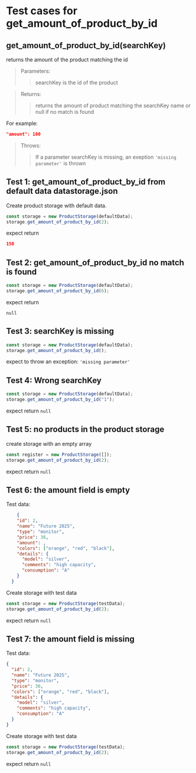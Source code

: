 # Test cases for get_amount_of_product_by_id

## **get_amount_of_product_by_id(searchKey)**

returns the amount of the product matching the id

> Parameters:
>
> > searchKey is the id of the product

> Returns:
>
> > returns the amount of product matching the searchKey name or null if no match is found

For example:

```json
"amount": 100
```

> Throws:
>
> > If a parameter searchKey is missing, an exeption `'missing parameter'` is thrown

## Test 1: get_amount_of_product_by_id from default data datastorage.json

Create product storage with default data.

```js
const storage = new ProductStorage(defaultData);
storage.get_amount_of_product_by_id(2);
```

expect return

```json
150
```

## Test 2: get_amount_of_product_by_id no match is found

```js
const storage = new ProductStorage(defaultData);
storage.get_amount_of_product_by_id(6);
```

expect return

`null`

## Test 3: searchKey is missing

```js
const storage = new ProductStorage(defaultData);
storage.get_amount_of_product_by_id();
```

expect to throw an exception: `'missing parameter'`

## Test 4: Wrong searchKey

```js
const storage = new ProductStorage(defaultData);
storage.get_amount_of_product_by_id("1");
```

expect return `null`

## Test 5: no products in the product storage

create storage with an empty array

```js
const register = new ProductStorage([]);
storage.get_amount_of_product_by_id(2);
```

expect return `null`

## Test 6: the amount field is empty

Test data:

```json
    {
    "id": 2,
    "name": "Future 2025",
    "type": "monitor",
    "price": 36,
    "amount": ,
    "colors": ["orange", "red", "black"],
    "details": {
      "model": "silver",
      "comments": "high capacity",
      "consumption": "A"
    }
  }
```

Create storage with test data

```js
const storage = new ProductStorage(testData);
storage.get_amount_of_product_by_id(2);
```

expect return `null`

## Test 7: the amount field is missing

Test data:

```json
{
  "id": 2,
  "name": "Future 2025",
  "type": "monitor",
  "price": 36,
  "colors": ["orange", "red", "black"],
  "details": {
    "model": "silver",
    "comments": "high capacity",
    "consumption": "A"
  }
}
```

Create storage with test data

```js
const storage = new ProductStorage(testData);
storage.get_amount_of_product_by_id(2);
```

expect return `null`
